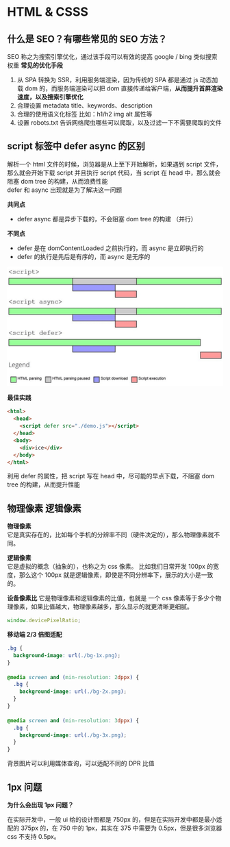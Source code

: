 # HTML & CSSS

## 什么是 SEO？有哪些常见的 SEO 方法？

SEO 称之为搜索引擎优化，通过该手段可以有效的提高 google / bing 类似搜索权重
**常见的优化手段**

1. 从 SPA 转换为 SSR，利用服务端渲染，因为传统的 SPA 都是通过 js 动态加载 dom 的，而服务端渲染可以把 dom 直接传递给客户端，**从而提升首屏渲染速度，以及搜索引擎优化**
2. 合理设置 metadata title、keywords、description
3. 合理的使用语义化标签 比如：h1/h2 img alt 属性等
4. 设置 robots.txt 告诉网络爬虫哪些可以爬取，以及过滤一下不需要爬取的文件

## script 标签中 defer async 的区别

解析一个 html 文件的时候，浏览器是从上至下开始解析，如果遇到 script 文件，那么就会开始下载 script 并且执行 script 代码，当 script 在 head 中，那么就会阻塞 dom tree 的构建，从而浪费性能  
defer 和 async 出现就是为了解决这一问题

**共同点**

- defer async 都是异步下载的，不会阻塞 dom tree 的构建 （并行）

**不同点**

- defer 是在 domContentLoaded 之前执行的，而 async 是立即执行的
- defer 的执行是先后是有序的，而 async 是无序的

![defer-async](../image/async-defer.png)

**最佳实践**

```html
<html>
  <head>
    <script defer src="./demo.js"></script>
  </head>
  <body>
    <div>ice</div>
  </body>
</html>
```

利用 defer 的属性，把 script 写在 head 中，尽可能的早点下载，不阻塞 dom tree 的构建，从而提升性能

## 物理像素 逻辑像素

**物理像素**  
它是真实存在的，比如每个手机的分辨率不同（硬件决定的），那么物理像素就不同。

**逻辑像素**  
它是虚拟的概念（抽象的），也称之为 css 像素。 比如我们日常开发 100px 的宽度，那么这个 100px 就是逻辑像素，即使是不同分辨率下，展示的大小是一致的。

**设备像素比**
它是物理像素和逻辑像素的比值，也就是 一个 css 像素等于多少个物理像素，如果比值越大，物理像素越多，那么显示的就更清晰更细腻。

```js
window.devicePixelRatio;
```

**移动端 2/3 倍图适配**

```css
.bg {
  background-image: url(./bg-1x.png);
}

@media screen and (min-resolution: 2dppx) {
  .bg {
    background-image: url(./bg-2x.png);
  }
}

@media screen and (min-resolution: 3dppx) {
  .bg {
    background-image: url(./bg-3x.png);
  }
}
```

背景图片可以利用媒体查询，可以适配不同的 DPR 比值

## 1px 问题

**为什么会出现 1px 问题？**

在实际开发中，一般 ui 给的设计图都是 750px 的，但是在实际开发中都是最小适配的 375px 的，在 750 中的 1px，其实在 375 中需要为 0.5px，但是很多浏览器 css 不支持 0.5px。
